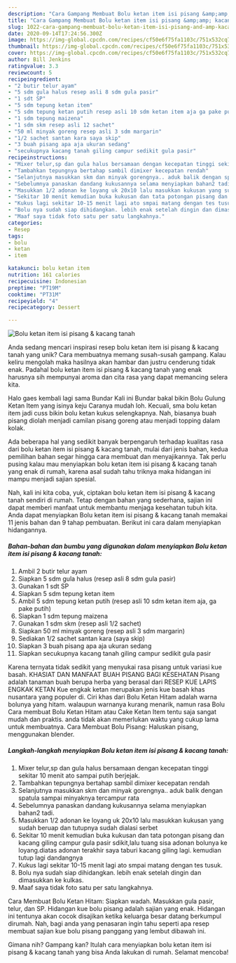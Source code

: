 ```yaml
---
description: "Cara Gampang Membuat Bolu ketan item isi pisang &amp;amp; kacang tanah yang Lezat"
title: "Cara Gampang Membuat Bolu ketan item isi pisang &amp;amp; kacang tanah yang Lezat"
slug: 1022-cara-gampang-membuat-bolu-ketan-item-isi-pisang-and-amp-kacang-tanah-yang-lezat
date: 2020-09-14T17:24:56.300Z
image: https://img-global.cpcdn.com/recipes/cf50e6f75fa1103c/751x532cq70/bolu-ketan-item-isi-pisang-kacang-tanah-foto-resep-utama.jpg
thumbnail: https://img-global.cpcdn.com/recipes/cf50e6f75fa1103c/751x532cq70/bolu-ketan-item-isi-pisang-kacang-tanah-foto-resep-utama.jpg
cover: https://img-global.cpcdn.com/recipes/cf50e6f75fa1103c/751x532cq70/bolu-ketan-item-isi-pisang-kacang-tanah-foto-resep-utama.jpg
author: Bill Jenkins
ratingvalue: 3.3
reviewcount: 5
recipeingredient:
- "2 butir telur ayam"
- "5 sdm gula halus resep asli 8 sdm gula pasir"
- "1 sdt SP"
- "5 sdm tepung ketan item"
- "5 sdm tepung ketan putih resep asli 10 sdm ketan item aja ga pake putih"
- "1 sdm tepung maizena"
- "1 sdm skm resep asli 12 sachet"
- "50 ml minyak goreng resep asli 3 sdm margarin"
- "1/2 sachet santan kara saya skip"
- "3 buah pisang apa aja ukuran sedang"
- "secukupnya kacang tanah giling campur sedikit gula pasir"
recipeinstructions:
- "Mixer telur,sp dan gula halus bersamaan dengan kecepatan tinggi sekitar 10 menit ato sampai putih berjejak."
- "Tambahkan tepungnya bertahap sambil dimixer kecepatan rendah"
- "Selanjutnya masukkan skm dan minyak gorengnya.. aduk balik dengan spatula sampai minyaknya tercampur rata"
- "Sebelumnya panaskan dandang kukusannya selama menyiapkan bahan2 tadi."
- "Masukkan 1/2 adonan ke loyang uk 20x10 lalu masukkan kukusan yang sudah beruap dan tutupnya sudah dialasi serbet"
- "Sekitar 10 menit kemudian buka kukusan dan tata potongan pisang dan kacang giling campur gula pasir sdikit,lalu tuang sisa adonan bolunya ke loyang.diatas adonan terakhir saya taburi kacang giling lagi. kemudian tutup lagi dandangnya"
- "Kukus lagi sekitar 10-15 menit lagi ato smpai matang dengan tes tusuk."
- "Bolu nya sudah siap dihidangkan. lebih enak setelah dingin dan dimasukkan ke kulkas."
- "Maaf saya tidak foto satu per satu langkahnya."
categories:
- Resep
tags:
- bolu
- ketan
- item

katakunci: bolu ketan item 
nutrition: 161 calories
recipecuisine: Indonesian
preptime: "PT19M"
cooktime: "PT31M"
recipeyield: "4"
recipecategory: Dessert

---
```



![Bolu ketan item isi pisang &amp; kacang tanah](https://img-global.cpcdn.com/recipes/cf50e6f75fa1103c/751x532cq70/bolu-ketan-item-isi-pisang-kacang-tanah-foto-resep-utama.jpg)

Anda sedang mencari inspirasi resep bolu ketan item isi pisang &amp; kacang tanah yang unik? Cara membuatnya memang susah-susah gampang. Kalau keliru mengolah maka hasilnya akan hambar dan justru cenderung tidak enak. Padahal bolu ketan item isi pisang &amp; kacang tanah yang enak harusnya sih mempunyai aroma dan cita rasa yang dapat memancing selera kita.

Halo gaes kembali lagi sama Bundar Kali ini Bundar bakal bikin Bolu Gulung Ketan Item yang isinya keju Caranya mudah loh. Kecuali, sma bolu ketan item jadi cuss bikin bolu ketan kukus selengkapnya. Nah, biasanya buah pisang diolah menjadi camilan pisang goreng atau menjadi topping dalam kolak.

Ada beberapa hal yang sedikit banyak berpengaruh terhadap kualitas rasa dari bolu ketan item isi pisang &amp; kacang tanah, mulai dari jenis bahan, kedua pemilihan bahan segar hingga cara membuat dan menyajikannya. Tak perlu pusing kalau mau menyiapkan bolu ketan item isi pisang &amp; kacang tanah yang enak di rumah, karena asal sudah tahu triknya maka hidangan ini mampu menjadi sajian spesial.


Nah, kali ini kita coba, yuk, ciptakan bolu ketan item isi pisang &amp; kacang tanah sendiri di rumah. Tetap dengan bahan yang sederhana, sajian ini dapat memberi manfaat untuk membantu menjaga kesehatan tubuh kita. Anda dapat menyiapkan Bolu ketan item isi pisang &amp; kacang tanah memakai 11 jenis bahan dan 9 tahap pembuatan. Berikut ini cara dalam menyiapkan hidangannya.

<!--inarticleads1-->

##### Bahan-bahan dan bumbu yang digunakan dalam menyiapkan Bolu ketan item isi pisang &amp; kacang tanah:

1. Ambil 2 butir telur ayam
1. Siapkan 5 sdm gula halus (resep asli 8 sdm gula pasir)
1. Gunakan 1 sdt SP
1. Siapkan 5 sdm tepung ketan item
1. Ambil 5 sdm tepung ketan putih (resep asli 10 sdm ketan item aja, ga pake putih)
1. Siapkan 1 sdm tepung maizena
1. Gunakan 1 sdm skm (resep asli 1/2 sachet)
1. Siapkan 50 ml minyak goreng (resep asli 3 sdm margarin)
1. Sediakan 1/2 sachet santan kara (saya skip)
1. Siapkan 3 buah pisang apa aja ukuran sedang
1. Siapkan secukupnya kacang tanah giling campur sedikit gula pasir


Karena ternyata tidak sedikit yang menyukai rasa pisang untuk variasi kue basah. KHASIAT DAN MANFAAT BUAH PISANG BAGI KESEHATAN Pisang adalah tanaman buah berupa herba yang berasal dari RESEP KUE LAPIS ENGKAK KETAN Kue engkak ketan merupakan jenis kue basah khas nusantara yang populer di. Ciri khas dari Bolu Ketan Hitam adalah warna bolunya yang hitam. walaupun warnanya kurang menarik, namun rasa Bolu Cara membuat Bolu Ketan Hitam atau Cake Ketan Item tentu saja sangat mudah dan praktis. anda tidak akan memerlukan waktu yang cukup lama untuk membuatnya. Cara Membuat Bolu Pisang: Haluskan pisang, menggunakan blender. 

<!--inarticleads2-->

##### Langkah-langkah menyiapkan Bolu ketan item isi pisang &amp; kacang tanah:

1. Mixer telur,sp dan gula halus bersamaan dengan kecepatan tinggi sekitar 10 menit ato sampai putih berjejak.
1. Tambahkan tepungnya bertahap sambil dimixer kecepatan rendah
1. Selanjutnya masukkan skm dan minyak gorengnya.. aduk balik dengan spatula sampai minyaknya tercampur rata
1. Sebelumnya panaskan dandang kukusannya selama menyiapkan bahan2 tadi.
1. Masukkan 1/2 adonan ke loyang uk 20x10 lalu masukkan kukusan yang sudah beruap dan tutupnya sudah dialasi serbet
1. Sekitar 10 menit kemudian buka kukusan dan tata potongan pisang dan kacang giling campur gula pasir sdikit,lalu tuang sisa adonan bolunya ke loyang.diatas adonan terakhir saya taburi kacang giling lagi. kemudian tutup lagi dandangnya
1. Kukus lagi sekitar 10-15 menit lagi ato smpai matang dengan tes tusuk.
1. Bolu nya sudah siap dihidangkan. lebih enak setelah dingin dan dimasukkan ke kulkas.
1. Maaf saya tidak foto satu per satu langkahnya.


Cara Membuat Bolu Ketan Hitam: Siapkan wadah. Masukkan gula pasir, telur, dan SP. Hidangan kue bolu pisang adalah sajian yang enak. Hidangan ini tentunya akan cocok disajikan ketika keluarga besar datang berkumpul dirumah. Nah, bagi anda yang penasaran ingin tahu seperti apa resep membuat sajian kue bolu pisang panggang yang lembut dibawah ini. 

Gimana nih? Gampang kan? Itulah cara menyiapkan bolu ketan item isi pisang &amp; kacang tanah yang bisa Anda lakukan di rumah. Selamat mencoba!
